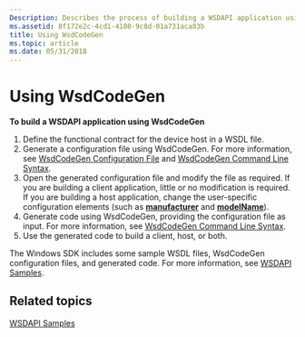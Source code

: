 ```yaml
---
Description: Describes the process of building a WSDAPI application using WsdCodeGen.
ms.assetid: 8f172e2c-4cd1-4108-9c8d-01a731aca83b
title: Using WsdCodeGen
ms.topic: article
ms.date: 05/31/2018
---
```


# Using WsdCodeGen

**To build a WSDAPI application using WsdCodeGen**

1.  Define the functional contract for the device host in a WSDL file.
2.  Generate a configuration file using WsdCodeGen. For more information, see [WsdCodeGen Configuration File](wsdcodegen-configuration-file.md) and [WsdCodeGen Command Line Syntax](wsdcodegen-command-line-syntax.md).
3.  Open the generated configuration file and modify the file as required. If you are building a client application, little or no modification is required. If you are building a host application, change the user-specific configuration elements (such as [**manufacturer**](manufacturer.md) and [**modelName**](modelname.md)).
4.  Generate code using WsdCodeGen, providing the configuration file as input. For more information, see [WsdCodeGen Command Line Syntax](wsdcodegen-command-line-syntax.md).
5.  Use the generated code to build a client, host, or both.

The Windows SDK includes some sample WSDL files, WsdCodeGen configuration files, and generated code. For more information, see [WSDAPI Samples](wsdapi-samples.md).

## Related topics

<dl> <dt>

[WSDAPI Samples](wsdapi-samples.md)
</dt> </dl>

 

 



